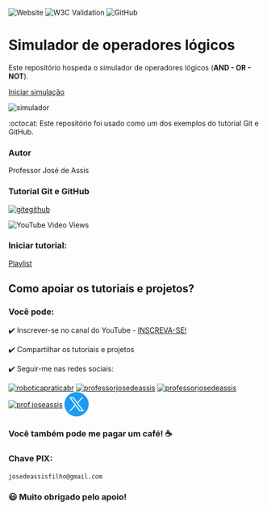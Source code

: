 ![Website](https://img.shields.io/website?url=https%3A%2F%2Fprofessorjosedeassis.github.io%2Fsimulador%2F)
![W3C Validation](https://img.shields.io/w3c-validation/html?targetUrl=https%3A%2F%2Fprofessorjosedeassis.github.io%2Fsimulador%2F)
![GitHub](https://img.shields.io/github/license/professorjosedeassis/simulador)
# Simulador de operadores lógicos
Este repositório hospeda o simulador de operadores lógicos (**AND - OR - NOT**).

[Iniciar simulação](https://professorjosedeassis.github.io/simulador/)

![simulador](https://github.com/professorjosedeassis/simulador/blob/master/img/simulador.png)

:octocat: Este repositório foi usado como um dos exemplos do tutorial Git e GitHub.
### Autor
Professor José de Assis
### Tutorial Git e GitHub
[![gitegithub](https://img.youtube.com/vi/FF1f4bKYhoo/0.jpg)](https://www.youtube.com/playlist?list=PLbEOwbQR9lqzK14I7OOeREEIE4k6rjgIj "Assistir no YouTube")

![YouTube Video Views](https://img.shields.io/youtube/views/FF1f4bKYhoo?style=social)
### Iniciar tutorial:
[Playlist](https://www.youtube.com/playlist?list=PLbEOwbQR9lqzK14I7OOeREEIE4k6rjgIj)
## Como apoiar os tutoriais e projetos?
### Você pode:
:heavy_check_mark: Inscrever-se no canal do YouTube - [INSCREVA-SE!](https://www.youtube.com/c/RoboticapraticaBr/?sub_confirmation=1)

:heavy_check_mark: Compartilhar os tutoriais e projetos

:heavy_check_mark: Seguir-me nas redes sociais:
<p align="left">
<a href="https://www.youtube.com/c/roboticapraticabr" target="blank"><img align="center" src="https://github.com/professorjosedeassis/joseassis/blob/main/img/youtube.png" alt="roboticapraticabr" height="48" width="48" /></a>
<a href="https://linkedin.com/in/professorjosedeassis" target="blank"><img align="center" src="https://github.com/professorjosedeassis/joseassis/blob/main/img/linkedin.png" alt="professorjosedeassis" height="48" width="48" /></a>
<a href="https://fb.com/professorjosedeassis" target="blank"><img align="center" src="https://github.com/professorjosedeassis/joseassis/blob/main/img/facebook.png" alt="professorjosedeassis" height="48" width="48" /></a>
<a href="https://instagram.com/prof.joseassis" target="blank"><img align="center" src="https://github.com/professorjosedeassis/joseassis/blob/main/img/instagram.png" alt="prof.joseassis" height="48" width="48" /></a>
<a href="https://twitter.com/joseassis" target="blank"><img align="center" src="https://github.com/professorjosedeassis/joseassis/blob/main/img/twitter.png" alt="joseassis" height="48" width="48" /></a>
</p>

### Você também pode me pagar um café! ☕

### Chave PIX:
` josedeassisfilho@gmail.com `

### :smiley: Muito obrigado pelo apoio!
